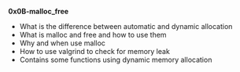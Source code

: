 **0x0B-malloc_free**

* What is the difference between automatic and dynamic allocation
* What is malloc and free and how to use them
* Why and when use malloc
* How to use valgrind to check for memory leak
* Contains some functions using dynamic memory allocation
